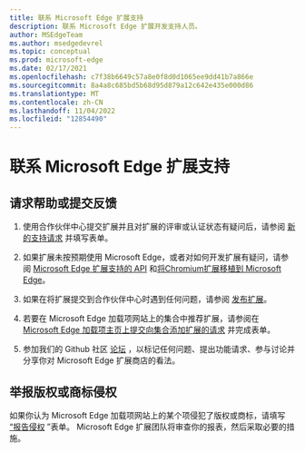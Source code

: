 ```yaml
---
title: 联系 Microsoft Edge 扩展支持
description: 联系 Microsoft Edge 扩展开发支持人员。
author: MSEdgeTeam
ms.author: msedgedevrel
ms.topic: conceptual
ms.prod: microsoft-edge
ms.date: 02/17/2021
ms.openlocfilehash: c7f38b6649c57a8e0f8d0d1065ee9dd41b7a866e
ms.sourcegitcommit: 8a4a8c685bd5b68d95d879a12c642e435e000d86
ms.translationtype: MT
ms.contentlocale: zh-CN
ms.lasthandoff: 11/04/2022
ms.locfileid: "12854490"
---
```

# <a name="contact-microsoft-edge-extensions-support"></a>联系 Microsoft Edge 扩展支持


<!-- ====================================================================== -->
## <a name="request-help-or-submit-feedback"></a>请求帮助或提交反馈

1.  使用合作伙伴中心提交扩展并且对扩展的评审或认证状态有疑问后，请参阅 [新的支持请求](https://support.microsoft.com/supportrequestform/e7a381be-9c9a-fafb-ed76-262bc93fd9e4) 并填写表单。

1.  如果扩展未按预期使用 Microsoft Edge，或者对如何开发扩展有疑问，请参阅 [Microsoft Edge 扩展支持的 API](../developer-guide/api-support.md) 和[将Chromium扩展移植到 Microsoft Edge](../developer-guide/port-chrome-extension.md)。

1.  如果在将扩展提交到合作伙伴中心时遇到任何问题，请参阅 [发布扩展](publish-extension.md)。

1.  若要在 Microsoft Edge 加载项网站上的集合中推荐扩展，请参阅在 [Microsoft Edge 加载项主页上提交向集合添加扩展的请求](https://forms.office.com/Pages/ResponsePage.aspx?id=v4j5cvGGr0GRqy180BHbRw01UwyBfAxNna_1ZkP3X2VUN0lBSU1YMEU3VFY0VURRODEwSjgwU00yRy4u) 并完成表单。

1.  参加我们的 Github 社区 [论坛](https://github.com/microsoft/MicrosoftEdge-Extensions/discussions) ，以标记任何问题、提出功能请求、参与讨论并分享你对 Microsoft Edge 扩展商店的看法。


<!-- ====================================================================== -->
## <a name="report-copyright-or-trademark-infringement"></a>举报版权或商标侵权

如果你认为 Microsoft Edge 加载项网站上的某个项侵犯了版权或商标，请填写 [“报告侵权](https://www.microsoft.com/en-us/concern/dmca) ”表单。  Microsoft Edge 扩展团队将审查你的报表，然后采取必要的措施。
